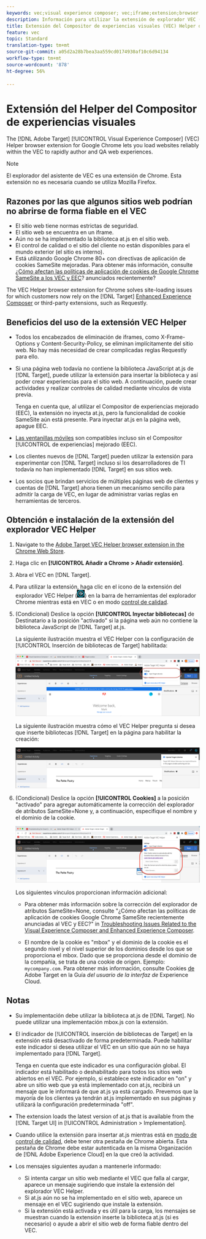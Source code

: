 ```yaml
---
keywords: vec;visual experience composer; vec;iframe;extension;browser
description: Información para utilizar la extensión de explorador VEC (Visual Experience Composer) Helper de Adobe Target, para cargar sitios web de forma fiable dentro de VEC y crear y realizar controles de calidad de experiencias rápidamente.
title: Extensión del Compositor de experiencias visuales (VEC) Helper de Adobe Target
feature: vec
topic: Standard
translation-type: tm+mt
source-git-commit: a05d2a28b7bea3aa559cd0174930af10c6d94134
workflow-type: tm+mt
source-wordcount: '878'
ht-degree: 56%

---
```



# Extensión del Helper del Compositor de experiencias visuales

The [!DNL Adobe Target] [!UICONTROL Visual Experience Composer] (VEC) Helper browser extension for Google Chrome lets you load websites reliably within the VEC to rapidly author and QA web experiences.

>[!NOTE]
>
>El explorador del asistente de VEC es una extensión de Chrome. Esta extensión no es necesaria cuando se utiliza Mozilla Firefox.

## Razones por las que algunos sitios web podrían no abrirse de forma fiable en el VEC

* El sitio web tiene normas estrictas de seguridad.
* El sitio web se encuentra en un iframe.
* Aún no se ha implementado la biblioteca at.js en el sitio web.
* El control de calidad o el sitio del cliente no están disponibles para el mundo exterior (el sitio es interno).
* Está utilizando Google Chrome 80+ con directivas de aplicación de cookies SameSite mejoradas. Para obtener más información, consulte [¿Cómo afectan las políticas de aplicación de cookies de Google Chrome SameSite a los VEC y EEC](/help/c-experiences/c-visual-experience-composer/r-troubleshoot-composer/issues-related-to-the-visual-experience-composer-vec-and-enhanced-experience-composer-eec.md#samesite)? anunciados recientemente?

The VEC Helper browser extension for Chrome solves site-loading issues for which customers now rely on the [!DNL Target] [Enhanced Experience Composer](/help/administrating-target/visual-experience-composer-set-up.md#eec) or third-party extensions, such as Requestly.

## Beneficios del uso de la extensión VEC Helper

* Todos los encabezados de eliminación de iframes, como X-Frame-Options y Content-Security-Policy, se eliminan implícitamente del sitio web. No hay más necesidad de crear complicadas reglas Requestly para ello.
* Si una página web todavía no contiene la biblioteca JavaScript at.js de [!DNL Target], puede utilizar la extensión para insertar la biblioteca y así poder crear experiencias para el sitio web. A continuación, puede crear actividades y realizar controles de calidad mediante vínculos de vista previa.

   Tenga en cuenta que, al utilizar el Compositor de experiencias mejorado (EEC), la extensión no inyecta at.js, pero la funcionalidad de cookie SameSite aún está presente. Para inyectar at.js en la página web, apague EEC.

* [Las ventanillas móviles](/help/c-experiences/c-visual-experience-composer/mobile-viewports.md) son compatibles incluso sin el Compositor [!UICONTROL de experiencias] mejorado (EEC).
* Los clientes nuevos de [!DNL Target] pueden utilizar la extensión para experimentar con [!DNL Target] incluso si los desarrolladores de TI todavía no han implementado [!DNL Target] en sus sitios web.
* Los socios que brindan servicios de múltiples páginas web de clientes y cuentas de [!DNL Target] ahora tienen un mecanismo sencillo para admitir la carga de VEC, en lugar de administrar varias reglas en herramientas de terceros.

## Obtención e instalación de la extensión del explorador VEC Helper

1. Navigate to the [Adobe Target VEC Helper browser extension in the Chrome Web Store](https://chrome.google.com/webstore/detail/adobe-target-vec-helper/ggjpideecfnbipkacplkhhaflkdjagak).
1. Haga clic en **[!UICONTROL Añadir a Chrome > Añadir extensión]**.
1. Abra el VEC en [!DNL Target].
1. Para utilizar la extensión, haga clic en el icono de la extensión del explorador VEC Helper (![icono de VEC Helper](/help/c-experiences/c-visual-experience-composer/r-troubleshoot-composer/assets/vec-help-extension.png)) en la barra de herramientas del explorador Chrome mientras está en VEC o en modo [control de calidad](/help/c-activities/c-activity-qa/activity-qa.md).
1. (Condicional) Deslice la opción **[!UICONTROL Inyectar bibliotecas]** de Destinatario a la posición &quot;activado&quot; si la página web aún no contiene la biblioteca JavaScript de [!DNL Target] at.js.

   La siguiente ilustración muestra el VEC Helper con la configuración de [!UICONTROL Inserción de bibliotecas de Target] habilitada:

   ![VEC Helper 1](/help/c-experiences/c-visual-experience-composer/r-troubleshoot-composer/assets/vec-help-extension-1.png)

   La siguiente ilustración muestra cómo el VEC Helper pregunta si desea que inserte bibliotecas [!DNL Target] en la página para habilitar la creación:

   ![VEC Helper 2](/help/c-experiences/c-visual-experience-composer/r-troubleshoot-composer/assets/vec-helper.png)

1. (Condicional) Deslice la opción **[!UICONTROL Cookies]** a la posición &quot;activado&quot; para agregar automáticamente la corrección del explorador de atributos SameSite=None y, a continuación, especifique el nombre y el dominio de la cookie.

   ![Alternar las cookies en la extensión del asistente de VEC](/help/c-experiences/c-visual-experience-composer/r-troubleshoot-composer/assets/cookies-vec-helper.png)

   Los siguientes vínculos proporcionan información adicional:

   * Para obtener más información sobre la corrección del explorador de atributos SameSite=None, consulte &quot;¿Cómo afectan las políticas de aplicación de cookies Google Chrome SameSite recientemente anunciadas al VEC y EEC?&quot; in [Troubleshooting Issues Related to the Visual Experience Composer and Enhanced Experience Composer](/help/c-experiences/c-visual-experience-composer/r-troubleshoot-composer/issues-related-to-the-visual-experience-composer-vec-and-enhanced-experience-composer-eec.md#samesite).

   * El nombre de la cookie es &quot;mbox&quot; y el dominio de la cookie es el segundo nivel y el nivel superior de los dominios desde los que se proporciona el mbox. Dado que se proporciona desde el dominio de la compañía, se trata de una cookie de origen. Ejemplo: `mycompany.com`. Para obtener más información, consulte Cookies [de](https://experienceleague.adobe.com/docs/core-services/interface/ec-cookies/cookies-target.html) Adobe Target en la Guía *del usuario de la interfaz de* Experience Cloud.

## Notas

* Su implementación debe utilizar la biblioteca at.js de [!DNL Target]. No puede utilizar una implementación mbox.js con la extensión.
* El indicador de [!UICONTROL inserción de bibliotecas de Target] en la extensión está desactivado de forma predeterminada. Puede habilitar este indicador si desea utilizar el VEC en un sitio que aún no se haya implementado para [!DNL Target].

   Tenga en cuenta que este indicador es una configuración global. El indicador está habilitado o deshabilitado para todos los sitios web abiertos en el VEC. Por ejemplo, si establece este indicador en &quot;on&quot; y abre un sitio web que ya está implementado con at.js, recibirá un mensaje que le informará de que at.js ya está cargado. Prevemos que la mayoría de los clientes ya tendrán at.js implementado en sus páginas y utilizará la configuración predeterminada &quot;off&quot;.

* The extension loads the latest version of at.js that is available from the [!DNL Target UI] in [!UICONTROL Administration > Implementation].
* Cuando utilice la extensión para insertar at.js mientras está en [modo de control de calidad](/help/c-activities/c-activity-qa/activity-qa.md), debe tener otra pestaña de Chrome abierta. Esta pestaña de Chrome debe estar autenticada en la misma Organización de [!DNL Adobe Experience Cloud] en la que creó la actividad.
* Los mensajes siguientes ayudan a mantenerle informado:

   * Si intenta cargar un sitio web mediante el VEC que falla al cargar, aparece un mensaje sugiriendo que instale la extensión del explorador VEC Helper.
   * Si at.js aún no se ha implementado en el sitio web, aparece un mensaje en el VEC sugiriendo que instale la extensión.
   * Si la extensión está activada y es útil para la carga, los mensajes se muestran cuando la extensión inserte la biblioteca at.js (si es necesario) o ayude a abrir el sitio web de forma fiable dentro del VEC.

